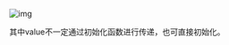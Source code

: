 ![img](https://vip.fxxkpython.com/wp-content/uploads/2019/10/Screenshot-from-2019-10-12-18-19-08.png)

其中value不一定通过初始化函数进行传递，也可直接初始化。